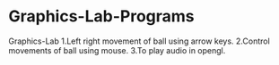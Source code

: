 # Graphics-Lab-Programs
Graphics-Lab
1.Left right movement of ball using arrow keys.
2.Control movements of ball using mouse.
3.To play audio in opengl.
